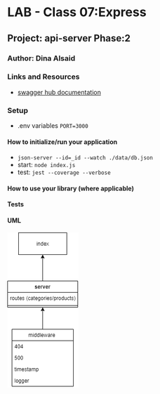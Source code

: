 # LAB - Class 07:Express

## Project: api-server Phase:2

### Author: Dina Alsaid

### Links and Resources

- [swagger hub documentation](https://app.swaggerhub.com/apis/dinaAlsaid/default-title1/0.1)

### Setup

- .env variables
`PORT=3000`

#### How to initialize/run your application

- `json-server --id=_id --watch ./data/db.json`
- start: `node index.js`
- test: `jest --coverage --verbose`

#### How to use your library (where applicable)

#### Tests

#### UML

![class 07 uml](./class07.png)
